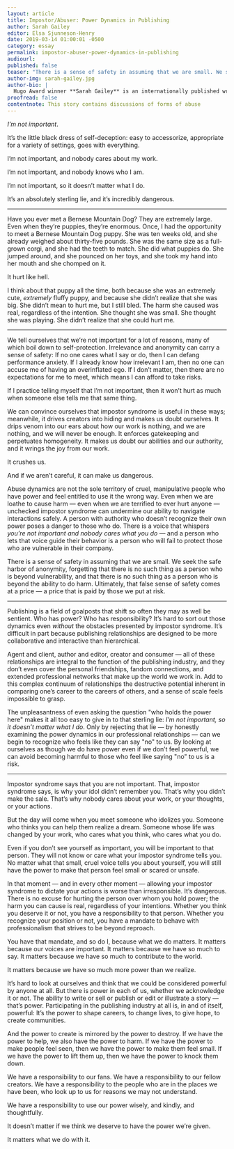 ```yaml
---
layout: article
title: Impostor/Abuser: Power Dynamics in Publishing
author: Sarah Gailey
editor: Elsa Sjunneson-Henry
date: 2019-03-14 01:00:01 -0500
category: essay
permalink: impostor-abuser-power-dynamics-in-publishing
audiourl:
published: false
teaser: "There is a sense of safety in assuming that we are small. We seek the safe harbor of anonymity, forgetting that there is no such thing as a person who is beyond vulnerability."
author-img: sarah-gailey.jpg
author-bio: |
  Hugo Award winner **Sarah Gailey** is an internationally published writer of fiction and nonfiction. Their nonfiction has been published by _Mashable_ and the _Boston Globe_, and they are a regular contributor for _Tor.com_ and _The Barnes & Noble Sci-Fi & Fantasy Blog_. Their most recent fiction credits include _Fireside Magazine_, _Tor.com_, and _Uncanny Magazine_. Their debut novella, _River of Teeth_, was published in 2017 via Tor.com and was a 2018 Hugo and Nebula Award finalist. They have a novel forthcoming from Tor Books in Spring 2019. You can find links to their work at [sarahgailey.com](http://www.sarahgailey.com); find them on social media [@gaileyfrey](https://twitter.com/gaileyfrey).
proofread: false
contentnote: This story contains discussions of forms of abuse
---
```


_I’m not important_.

It’s the little black dress of self-deception: easy to accessorize, appropriate for a variety of settings, goes with everything.

I’m not important, and nobody cares about my work.

I’m not important, and nobody knows who I am.

I’m not important, so it doesn’t matter what I do.

It’s an absolutely sterling lie, and it’s incredibly dangerous.

----

Have you ever met a Bernese Mountain Dog? They are extremely large. Even when they’re puppies, they’re enormous. Once, I had the opportunity to meet a Bernese Mountain Dog puppy. She was ten weeks old, and she already weighed about thirty-five pounds. She was the same size as a full-grown corgi, and she had the teeth to match. She did what puppies do. She jumped around, and she pounced on her toys, and she took my hand into her mouth and she chomped on it.

It hurt like hell.

I think about that puppy all the time, both because she was an extremely cute, _extremely_ fluffy puppy, and because she didn’t realize that she was big. She didn’t mean to hurt me, but I still bled. The harm she caused was real, regardless of the intention.
She thought she was small. She thought she was playing. She didn’t realize that she could hurt me.

----

We tell ourselves that we’re not important for a lot of reasons, many of which boil down to self-protection. Irrelevance and anonymity can carry a sense of safety: If no one cares what I say or do, then I can defang performance anxiety. If I already know how irrelevant I am, then no one can accuse me of having an overinflated ego. If I don’t matter, then there are no expectations for me to meet, which means I can afford to take risks.

If I practice telling myself that I’m not important, then it won’t hurt as much when someone else tells me that same thing.

We can convince ourselves that impostor syndrome is useful in these ways; meanwhile, it drives creators into hiding and makes us doubt ourselves. It drips venom into our ears about how our work is nothing, and we are nothing, and we will never be enough. It enforces gatekeeping and perpetuates homogeneity. It makes us doubt our abilities and our authority, and it wrings the joy from our work.

It crushes us.

And if we aren’t careful, it can make us dangerous.

Abuse dynamics are not the sole territory of cruel, manipulative people who have power and feel entitled to use it the wrong way. Even when we are loathe to cause harm — even when we are terrified to ever hurt anyone — unchecked impostor syndrome can undermine our ability to navigate interactions safely. A person with authority who doesn’t recognize their own power poses a danger to those who do. There is a voice that whispers _you’re not important and nobody cares what you do_ — and a person who lets that voice guide their behavior is a person who will fail to protect those who are vulnerable in their company.

There is a sense of safety in assuming that we are small. We seek the safe harbor of anonymity, forgetting that there is no such thing as a person who is beyond vulnerability, and that there is no such thing as a person who is beyond the ability to do harm. Ultimately, that false sense of safety comes at a price — a price that is paid by those we put at risk.

----

Publishing is a field of goalposts that shift so often they may as well be sentient. Who has power? Who has responsibility? It’s hard to sort out those dynamics even _without_ the obstacles presented by impostor syndrome. It’s difficult in part because publishing relationships are designed to be more collaborative and interactive than hierarchical.

Agent and client, author and editor, creator and consumer — all of these relationships are integral to the function of the publishing industry, and they don’t even cover the personal friendships, fandom connections, and extended professional networks that make up the world we work in. Add to this complex continuum of relationships the destructive potential inherent in comparing one’s career to the careers of others, and a sense of scale feels impossible to grasp.

The unpleasantness of even asking the question "who holds the power here" makes it all too easy to give in to that sterling lie: _I’m not important, so it doesn’t matter what I do_.
Only by rejecting that lie — by honestly examining the power dynamics in our professional relationships — can we begin to recognize who feels like they can say "no" to us. By looking at ourselves as though we do have power even if we don’t feel powerful, we can avoid becoming harmful to those who feel like saying "no" to us is a risk.

----

Impostor syndrome says that you are not important. That, impostor syndrome says, is why your idol didn’t remember you. That’s why you didn’t make the sale. That’s why nobody cares about your work, or your thoughts, or your actions.

But the day will come when you meet someone who idolizes you. Someone who thinks you can help them realize a dream. Someone whose life was changed by your work, who cares what you think, who cares what you do.

Even if you don’t see yourself as important, you will be important to that person. They will not know or care what your impostor syndrome tells you. No matter what that small, cruel voice tells you about yourself, you will still have the power to make that person feel small or scared or unsafe.

In that moment — and in every other moment — allowing your impostor syndrome to dictate your actions is worse than irresponsible. It’s dangerous. There is no excuse for hurting the person over whom you hold power; the harm you can cause is real, regardless of your intentions. Whether you think you deserve it or not, you have a responsibility to that person. Whether you recognize your position or not, you have a mandate to behave with professionalism that strives to be beyond reproach.

You have that mandate, and so do I, because what we do matters. It matters because our voices are important. It matters because we have so much to say. It matters because we have so much to contribute to the world.

It matters because we have so much more power than we realize.

It’s hard to look at ourselves and think that we could be considered powerful by anyone at all. But there is power in each of us, whether we acknowledge it or not. The ability to write or sell or publish or edit or illustrate a story — that’s power. Participating in the publishing industry at all is, in and of itself, powerful: It’s the power to shape careers, to change lives, to give hope, to create communities.

And the power to create is mirrored by the power to destroy. If we have the power to help, we also have the power to harm. If we have the power to make people feel seen, then we have the power to make them feel small. If we have the power to lift them up, then we have the power to knock them down.

We have a responsibility to our fans. We have a responsibility to our fellow creators. We have a responsibility to the people who are in the places we have been, who look up to us for reasons we may not understand.

We have a responsibility to use our power wisely, and kindly, and thoughtfully.

It doesn’t matter if we think we deserve to have the power we’re given.

It matters what we do with it.
